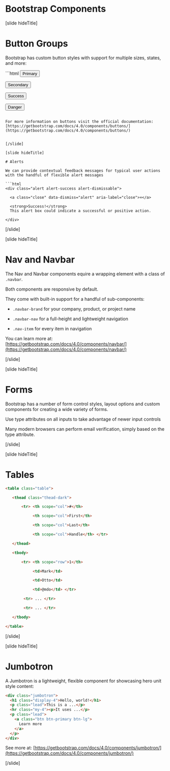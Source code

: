 # Bootstrap Components

[slide hideTitle]

# Button Groups​

Bootstrap has custom button styles with support for multiple sizes, states, and more​:

​```html
<button type="button" class="btn btn-primary">Primary</button>​

<button type="button" class="btn btn-secondary">Secondary</button>​

<button type="button" class="btn btn-success">Success</button>​

<button type="button" class="btn btn-danger">Danger</button>​
```

For more information on buttons visit the official documentation: [https://getbootstrap.com/docs/4.0/components/buttons/​](https://getbootstrap.com/docs/4.0/components/buttons/​)
​

[/slide]

[slide hideTitle]

# Alerts​

We can provide contextual feedback messages for typical user actions with the handful of flexible alert messages​

```html
<div class="alert alert-success alert-dismissable">​

  <a class="close" data-dismiss="alert" aria-label="close">×</a>​

  <strong>Success!</strong> ​
  This alert box could indicate a successful or positive action.​

</div>​
```

[/slide]

[slide hideTitle]

# Nav and Navbar​

The Nav and Navbar​ components equire a wrapping element with a class of `.navbar​`.

Both components are responsive by default​.

They come with built-in support for a handful of sub-components​:

- `.navbar-brand` for your company, product, or project name​

- `.navbar-nav` for a full-height and lightweight navigation​

- `.nav-item` for every item in navigation​

You can learn more at: [https://getbootstrap.com/docs/4.0/components/navbar/​](https://getbootstrap.com/docs/4.0/components/navbar/​)

[/slide]

[slide hideTitle]

# Forms​

Bootstrap has a number of form control styles, layout options and custom components for creating a wide variety of forms​.

Use type attributes on all inputs to take advantage of newer input controls

Many modern browsers can perform email verification​, simply based on the type attribute.

[/slide]

[slide hideTitle]

# Tables

```html
<table class="table">​

   <thead class="thead-dark"> ​

       <tr> <th scope="col">#</th>​

            <th scope="col">First</th>​

            <th scope="col">Last</th>​

            <th scope="col">Handle</th> </tr>​

   </thead>​

   <tbody> ​

       <tr> <th scope="row">1</th>​

            <td>Mark</td>​

            <td>Otto</td>​

            <td>@mdo</td> </tr>​

        <tr> ... </tr> ​

        <tr> ... </tr>        ​

   </tbody>​

</table>
```

[/slide]

[slide hideTitle]

# Jumbotron

A Jumbotron is a lightweight, flexible component for showcasing hero unit style content​:
​
```html
<div class="jumbotron">​
  <h1 class="display-4">Hello, world!</h1>​
  <p class="lead">This is a ...</p>​
  <hr class="my-4"><p>It uses ...</p>​
  <p class="lead">​
    <a class="btn btn-primary btn-lg">​
      Learn more
    </a>​
  </p>​
</div>
```

See more at: [https://getbootstrap.com/docs/4.0/components/jumbotron/​](https://getbootstrap.com/docs/4.0/components/jumbotron/​)

[/slide]